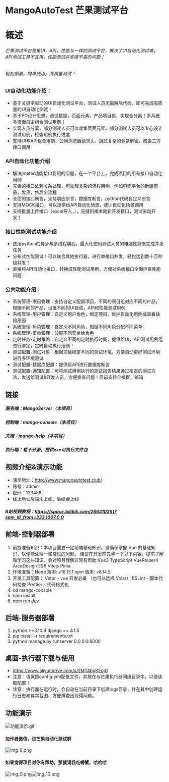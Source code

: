 # MangoAutoTest  芒果测试平台

# 概述
###### 芒果测试平台是集UI，API，性能与一体的测试平台，解决了UI自动化测试难，API测试工具不宜用，性能测试并发度不高的问题！
###### 轻松部署，简单使用，高质量测试！
### UI自动化功能介绍：
* 基于关键字驱动的UI自动化测试平台，测试人员无需解除代码，即可完成高质量的UI自动化测试！
* 基于PO设计思想，测试数据，页面元素，产品项目组，实现全分离！多系统多页面自由组合测试用例！
* 实现人员分离，部分测试人员可以收集页面元素，部分测试人员可以专心设计测试用例，检查用例执行进度
* 支持UI与API组合用例，公用浏览器请求头，跳过复杂的登录解密，或第三方接口调用

### API自动化功能介绍
* 解决jmeter功能接口复用的问题，在一个平台上，完成项目的所有接口自动化用例
* 完善的接口依赖关系处理，可处理复杂的流程用例，例如电商平台的新建商品，发货，售后全流程
* 全面的接口断言，支持响应断言，数据库断言，python代码自定义断言
* 支持MOCK接口，可以提供给API自动化场景，或UI自动化场景调用
* 支持批量上传接口（excel导入，），无缝衔接本期新开发接口，测试驱动开发！

### 接口性能测试功能介绍
* 使用python的异步与多线程编程，最大化使用测试人员的电脑性能来完成并发任务
* 分布式性能测试！可以联合其他执行器，进行单接口并发，轻松达到数十万秒级并发！
* 直接将API自动化接口，转换成性能测试用例，方便对系统接口全面排查性能问题

### 公共功能介绍：
* 系统管理-项目管理：支持自定义配置项目，不同的项目组对应不同的产品，根据不同的产品，设置不同的UI自动，API和性能测试用例
* 系统管理-用户管理：自定义用户角色，绑定项目，维护自动化用例或查看缺陷原因
* 系统管理-角色管理：自定义不同角色，根据不同角色分配不同菜单
* 系统管理-菜单管理：分配不同菜单给角色
* 定时任务-定时策略：自定义不同的定时执行时间，提供给UI，API测试用例组进行绑定，定时自动执行用例！
* 测试配置-测试对象：根据项目绑定不同的测试环境，方便自动更好测试环境进行多环境测试
* 测试配置-数据库配置：提供给API进行数据库断言
* 测试配置-通知配置：可将测试用例执行的测试报告结果通过指定的测试方法，发送给测试&开发人员，方便排查问题！目前支持企微群，邮箱

## 链接
##### 服务端：MangoServer（本项目）
##### 控制端：mango-console（本项目）
##### 文档：mango-help（本项目）
##### 执行端：暂不开源，提供exe可执行文件包

## 视频介绍&演示功能
* 演示地址：http://www.mangoautotest.club/
* 账号：admin
* 密码：123456
* 线上地址后端未上线，后续会上线
##### B站视频教程：https://space.bilibili.com/266410261?spm_id_from=333.1007.0.0
## 前端-控制器部署
1. 前提准备知识：本项目需要一定前端基础知识，请确保掌握 Vue 的基础知识，以便能处理一些常见的问题。 建议在开发前先学一下以下内容，提前了解和学习这些知识，会对项目理解非常有帮助:Vue3 TypeScript VueRouter4 ArcoDesign ES6 Vitejs Pinia
2. 环境准备：Node 版本: v16.13.1 npm 版本: v6.14.5
3. 开发工具配置： Vetur - vue 开发必备 （也可以选择 Volar） ESLint - 脚本代码检查 Prettier - 代码格式化
4. cd mango-console
5. npm install
6. npm run dev

## 后端-服务器部署
1. python >=3.10.4 django == 4.1.5
2. pip install -r requirements.txt
3. python manage.py runserver 0.0.0.0:8000

## 桌面-执行器下载与使用
* https://www.aliyundrive.com/s/2MT4bgKEojG
* 注意：请保留config.yml配置文件，并放在与芒果执行器同级目录中，以便读取配置！
* 注意：执行器在运行时，会自动在当前目录下创建logs目录，并在其中创建运行日志和异常截图，方便排查出现得问题。

## 功能演示
![功能演示.gif](功能演示.gif)


#### 加作者微信，进芒果自动化测试群
![img_8.png](img_8.png)


#### 如果觉得项目对你有帮助，那就请我吃螃蟹，哈哈哈
![img_9.png](img_9.png)![img_10.png](img_10.png)
